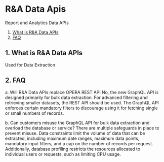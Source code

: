 # R&A Data Apis

Report and Analytics Data APIs

1. [What is R&A Data APIs](#1-what-is-r&a-data-apis)
2. [FAQ](#2-faq)

## 1. What is R&A Data APIs
Used for Data Extraction


## 2. FAQ
a. Will R&A Data APIs replace OPERA REST API
No, the new GraphQL API is designed primarily for bulk data extraction. For advanced filtering and retrieving smaller datasets, the REST API should be used. The GraphQL API enforces certain mandatory filters to discourage using it for fetching single or small numbers of records.

b. Can customers misuse the GraphQL API for bulk data extraction and overload the database or service?
There are multiple safeguards in place to prevent misuse. Data constraints limit the volume of data that can be extracted, including maximum date ranges, maximum data points, mandatory input filters, and a cap on the number of records per request. Additionally, database profiling restricts the resources allocated to individual users or requests, such as limiting CPU usage.

